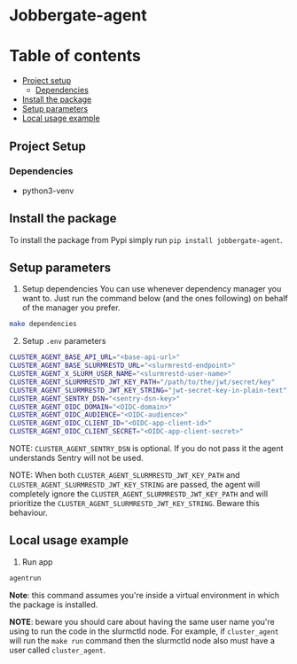 # Jobbergate-agent

# Table of contents

- [Project setup](#project-setup)
  - [Dependencies](#dependencies)
- [Install the package](#install-the-package)
- [Setup parameters](#setup-parameters)
- [Local usage example](#local-usage-exemple)

## Project Setup

### Dependencies

- python3-venv

## Install the package

To install the package from Pypi simply run `pip install jobbergate-agent`.

## Setup parameters

1. Setup dependencies
  You can use whenever dependency manager you want to. Just run the command below (and the ones following) on behalf of the manager you prefer.

  ```bash
  make dependencies
  ```

2. Setup `.env` parameters

  ```bash
  CLUSTER_AGENT_BASE_API_URL="<base-api-url>"
  CLUSTER_AGENT_BASE_SLURMRESTD_URL="<slurmrestd-endpoint>"
  CLUSTER_AGENT_X_SLURM_USER_NAME="<slurmrestd-user-name>"
  CLUSTER_AGENT_SLURMRESTD_JWT_KEY_PATH="/path/to/the/jwt/secret/key"
  CLUSTER_AGENT_SLURMRESTD_JWT_KEY_STRING="jwt-secret-key-in-plain-text"
  CLUSTER_AGENT_SENTRY_DSN="<sentry-dsn-key>"
  CLUSTER_AGENT_OIDC_DOMAIN="<OIDC-domain>"
  CLUSTER_AGENT_OIDC_AUDIENCE="<OIDC-audience>"
  CLUSTER_AGENT_OIDC_CLIENT_ID="<OIDC-app-client-id>"
  CLUSTER_AGENT_OIDC_CLIENT_SECRET="<OIDC-app-client-secret>"
  ```

  NOTE: `CLUSTER_AGENT_SENTRY_DSN` is optional. If you do not pass it the agent understands Sentry will not be used.

  NOTE: When both `CLUSTER_AGENT_SLURMRESTD_JWT_KEY_PATH` and `CLUSTER_AGENT_SLURMRESTD_JWT_KEY_STRING` are passed, the agent will completely ignore the `CLUSTER_AGENT_SLURMRESTD_JWT_KEY_PATH` and will prioritize the `CLUSTER_AGENT_SLURMRESTD_JWT_KEY_STRING`. Beware this behaviour.

## Local usage example

1. Run app

  ```bash
  agentrun
  ```

**Note**: this command assumes you're inside a virtual environment in which the package is installed.

**NOTE**: beware you should care about having the same user name you're using to run the code in the slurmctld node. For example, if `cluster_agent` will run the `make run` command then the slurmctld node also must have a user called `cluster_agent`.
